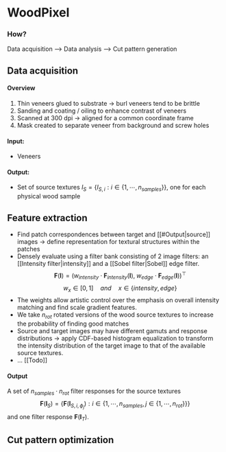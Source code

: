  # WoodPixel
### How?
Data acquisition --> Data analysis --> Cut pattern generation

## Data acquisition
#### Overview
1. Thin veneers glued to substrate -> burl veneers tend to be brittle
2. Sanding and coating / oiling to enhance contrast of veneers
3. Scanned at 300 dpi -> aligned for a common coordinate frame
4. Mask created to separate veneer from background and screw holes

#### Input: 
- Veneers
#### Output:
- Set of source textures $I_S=\{I_{S,i}: i \in \{1,\cdots,n_{samples}\}\}$, one for each physical wood sample

## Feature extraction
- Find patch correspondences between target and [[#Output|source]] images -> define representation for textural structures within the patches
- Densely evaluate using a filter bank consisting of 2 image filters: an [[Intensity filter|intensity]] and a [[Sobel filter|Sobel]] edge filter. $$\textbf{F}(\textbf{I})=\left(w_{intensity} \cdot \textbf{F}_{intensity}(\textbf{I}), \; w_{edge} \cdot \textbf{F}_{edge}(\textbf{I})\right)^\top$$ $$w_x \in [0, 1] \quad and \quad x \in \{intensity, edge\}$$
- The weights allow artistic control over the emphasis on overall intensity matching and find scale gradient features.
- We take $n_{rot}$ rotated versions of the wood source textures to increase the probability of finding good matches
- Source and target images may have different gamuts and response distributions -> apply CDF-based histogram equalization to transform the intensity distribution of the target image to that of the available source textures.
- ... [[Todo]]

####  Output
A set of $n_{samples} \cdot n_{rot}$ filter responses for the source textures $$\textbf{F}(\textbf{I}_S)=\{\textbf{F}(\textbf{I}_{S,i,\phi_j}):i \in \{1,\cdots,n_{samples}, j \in \{1,\cdots,n_{rot}\}\}\}$$ and one filter response $\textbf{F}(\textbf{I}_T)$.

## Cut pattern optimization